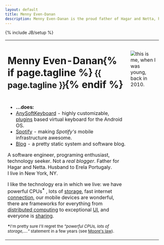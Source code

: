 ```yaml
---
layout: default
title: Menny Even-Danan
description: Menny Even-Danan is the proud father of Hagar and Netta, husband to Erela Portugaly. This is my software related page.
---
```

{% include JB/setup %}
<table itemscope itemtype="http://data-vocabulary.org/Person" border="0" class="bio">
<tr>
<td>
  <h1><span itemprop="name"><span itemprop="givenName">Menny</span> <span itemprop="familyName">Even-Danan</span></span>{% if page.tagline %} <small>{{ page.tagline }}</small>{% endif %}</h1>
</td>
<td><img class="bio-photo raised rotated" src="http://www.gravatar.com/avatar/fffa64472512e3e9df3519c06428224b?s=160" alt="this is me, when I was young, back in 2010." itemprop="image"/></td>
</tr>
<tr>
<td>
    <ul class="raised">
        <li><strong>&hellip;does:</strong></li>
        <li><a href="http://anysoftkeyboard.github.io" itemprop="affiliation">AnySoftKeyboard</a> - highly customizable, <a href="https://market.android.com/search?q=anysoftkeyboard&c=apps">plugins</a> based virtual keyboard for the Android OS.</li>
        <li><a href="https://www.spotify.com/us/" itemprop="affiliation">Spotify</a> - making <i>Spotify's</i> mobile infrastructure awesome.</li>
        <li><a href="/blog.html" itemprop="url">Blog</a> - a pretty static system and software blog.</li>
    </ul>
<div class="bio-extra">
    <p>A <span itemprop="title">software engineer</span>, programing enthusiast, technology seeker. Not a <i>real blogger</i>. Father for <span itemprop="children">Hagar</span> and <span itemprop="children">Netta</span>. Husband to <span itemprop="spouse">Erela Portugaly.</span><br/>
    <span itemprop="address" itemscope
          itemtype="http://data-vocabulary.org/Address">I live in <span itemprop="locality">New York</span>, <span itemprop="region">NY</span>.</span>
    </p>
    <p>I like the technology era in which we live: we have powerful CPUs<sup><b>*</b></sup> , lots of <a href="http://www.extremetech.com/computing/129183-how-big-is-the-cloud">storage</a>, fast internet <a href="http://www.bloomberg.com/slideshow/2013-07-23/top-20-where-to-find-the-world-s-fastest-internet.html">connection</a>, our mobile devices are wonderful, there are frameworks for everything from <a href="http://hadoop.apache.org/">distributed computing</a> to exceptional <a href="https://www.virag.si/2012/06/must-have-libraries-in-modern-android-developer-toolbox/">UI</a>, and everyone is <a href="https://github.com/menny">sharing</a>.
    </p>
    <p>
    <small><b>*</b>I'm pretty sure I'll regret the <i>"powerful CPUs, lots of storage,...."</i> statement in a few years (see <a href="http://en.wikipedia.org/wiki/Moore's_law" target="_blank">Moore's law</a>).</small>
</div>
</td>
</tr>
</table>




